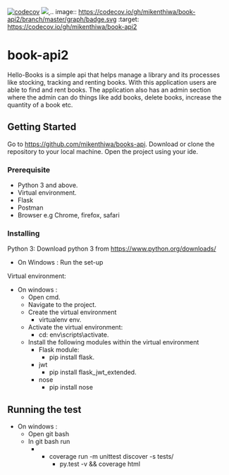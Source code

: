 [![codecov](https://codecov.io/gh/mikenthiwa/book-api2/branch/master/graph/badge.svg)](https://codecov.io/gh/mikenthiwa/book-api2)
<a href="https://codecov.io/gh/mikenthiwa/book-api2">
  <img src="https://codecov.io/gh/mikenthiwa/book-api2/branch/master/graph/badge.svg" />
</a>
.. image:: https://codecov.io/gh/mikenthiwa/book-api2/branch/master/graph/badge.svg
  :target: https://codecov.io/gh/mikenthiwa/book-api2
# book-api2

Hello-Books is a simple api that helps manage a library and its processes like stocking,
tracking and renting books. With this application users are able to find and rent books.
The application also has an admin section where the admin can do things like add books, delete books,
increase the quantity of a book etc.



## Getting Started

Go to https://github.com/mikenthiwa/books-api.
Download or clone the repository to your local machine.
Open the project using your ide.


### Prerequisite

* Python 3 and above.
* Virtual environment.
* Flask
* Postman
* Browser e.g Chrome, firefox, safari


### Installing

Python 3:
Download python 3 from https://www.python.org/downloads/
* On Windows :
    Run the set-up


Virtual environment:
* On windows :
    * Open cmd.
    * Navigate to the project.
    * Create the virtual environment
        * virtualenv env.
    * Activate the virtual environment:
        * cd: env\scripts\activate.
    * Install the following modules within the virtual environment
        * Flask module:
            * pip install flask.
        * jwt
            * pip install  flask_jwt_extended.
        * nose
            * pip install nose


## Running the test
* On windows :
    * Open git bash
    * In git bash run
        * - coverage run -m unittest discover -s tests/
            - py.test -v && coverage html 